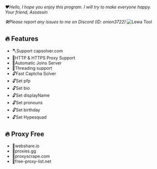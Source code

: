 *❤️Hello, I hope you enjoy this program. I will try to make everyone happy. Your friend, Assassin*

*🛠️Please report any issues to me on Discord (ID: onion3722)*
![Lewa Tool](https://media.discordapp.net/attachments/1045717032349474886/1143629538509729792/42836adf0826dbfa27034fc55566d3a2.gif)

## 🔥 Features
- 🪓Support capsolver.com
- 🎉HTTP & HTTPS Proxy Support
- 🐋Automatic Joins Server
- 🐳Threading support
- 🔓Fast Captcha Solver
- 🔓Set pfp
- 🔓Set bio
- 🔓Set displayName
- 🔓Set pronouns
- 🔓Set birthday
- 🔓Set Hypesquad

## 🔥 Proxy Free
- 🎉webshare.io
- 🎉proxies.gg
- 🎉proxyscrape.com
- 🎉free-proxy-list.net
